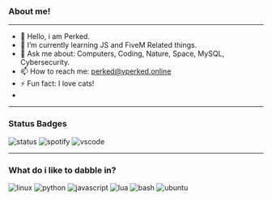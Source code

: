 ###         About me!
---------------------------------------
- 🤔 Hello, i am Perked.
- 🌱 I’m currently learning JS and FiveM Related things.
- 💬 Ask me about: Computers, Coding, Nature, Space, MySQL, Cybersecurity.
- 📫 How to reach me: perked@vperked.online
- ⚡ Fun fact: I love cats!
- 
----------------------------------------

###    Status Badges

<img src="https://api.statusbadges.me/badge/status/1056697577262813234?simple=true" alt="status">

<img src="https://api.statusbadges.me/badge/spotify/1056697577262813234" alt="spotify">

<img src="https://api.statusbadges.me/badge/vscode/1056697577262813234" alt="vscode">

----------------------

### What do i like to dabble in?

<img src ="https://img.shields.io/badge/Linux-FCC624?style=for-the-badge&logo=linux&logoColor=black"
alt="linux" >
<img src = "https://img.shields.io/badge/Python-3776AB?style=for-the-badge&logo=python&logoColor=white"
alt="python">
<img src ="https://img.shields.io/badge/JavaScript-F7DF1E?style=for-the-badge&logo=javascript&logoColor=black"
alt ="javascript">
<img src ="https://img.shields.io/badge/Lua-2C2D72?style=for-the-badge&logo=lua&logoColor=white"
alt ="lua">
<img src ="https://img.shields.io/badge/Shell_Script-121011?style=for-the-badge&logo=gnu-bash&logoColor=white"
alt ="bash">
<img src ="https://img.shields.io/badge/Ubuntu-E95420?style=for-the-badge&logo=ubuntu&logoColor=white"
alt ="ubuntu">

